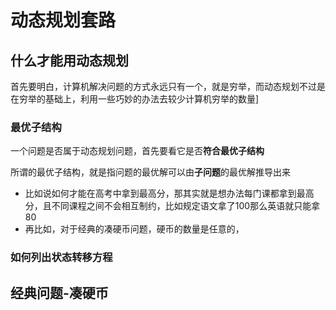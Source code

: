 # 动态规划套路

## 什么才能用动态规划

首先要明白，计算机解决问题的方式永远只有一个，就是穷举，而动态规划不过是在穷举的基础上，利用一些巧妙的办法去较少计算机穷举的数量]

### 最优子结构

一个问题是否属于动态规划问题，首先要看它是否**符合最优子结构**

所谓的最优子结构，就是指问题的最优解可以由**子问题**的最优解推导出来

* 比如说如何才能在高考中拿到最高分，那其实就是想办法每门课都拿到最高分，且不同课程之间不会相互制约，比如规定语文拿了100那么英语就只能拿80
* 再比如，对于经典的凑硬币问题，硬币的数量是任意的，

### 如何列出状态转移方程





## 经典问题-凑硬币

